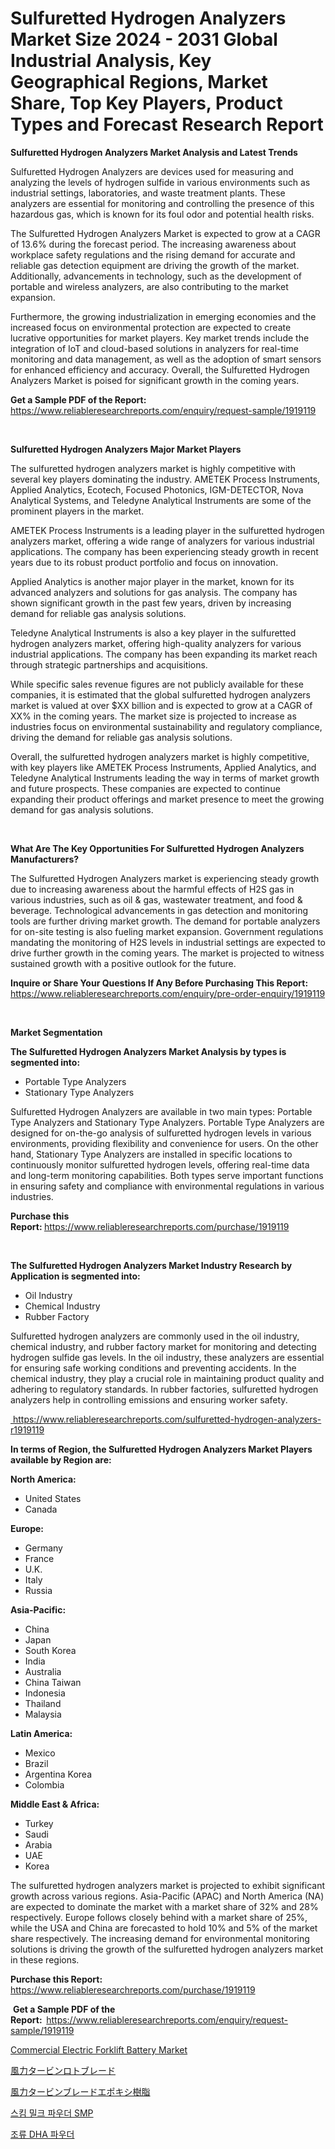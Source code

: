 <p><h1>Sulfuretted Hydrogen Analyzers Market Size 2024 - 2031 Global Industrial Analysis, Key Geographical Regions, Market Share, Top Key Players, Product Types and Forecast Research Report</h1></p><p><strong>Sulfuretted Hydrogen Analyzers Market Analysis and Latest Trends</strong></p>
<p><p>Sulfuretted Hydrogen Analyzers are devices used for measuring and analyzing the levels of hydrogen sulfide in various environments such as industrial settings, laboratories, and waste treatment plants. These analyzers are essential for monitoring and controlling the presence of this hazardous gas, which is known for its foul odor and potential health risks.</p><p>The Sulfuretted Hydrogen Analyzers Market is expected to grow at a CAGR of 13.6% during the forecast period. The increasing awareness about workplace safety regulations and the rising demand for accurate and reliable gas detection equipment are driving the growth of the market. Additionally, advancements in technology, such as the development of portable and wireless analyzers, are also contributing to the market expansion.</p><p>Furthermore, the growing industrialization in emerging economies and the increased focus on environmental protection are expected to create lucrative opportunities for market players. Key market trends include the integration of IoT and cloud-based solutions in analyzers for real-time monitoring and data management, as well as the adoption of smart sensors for enhanced efficiency and accuracy. Overall, the Sulfuretted Hydrogen Analyzers Market is poised for significant growth in the coming years.</p></p>
<p><strong>Get a Sample PDF of the Report:&nbsp;</strong> <a href="https://www.reliableresearchreports.com/enquiry/request-sample/1919119">https://www.reliableresearchreports.com/enquiry/request-sample/1919119</a></p>
<p>&nbsp;</p>
<p><strong>Sulfuretted Hydrogen Analyzers Major Market Players</strong></p>
<p><p>The sulfuretted hydrogen analyzers market is highly competitive with several key players dominating the industry. AMETEK Process Instruments, Applied Analytics, Ecotech, Focused Photonics, IGM-DETECTOR, Nova Analytical Systems, and Teledyne Analytical Instruments are some of the prominent players in the market.</p><p>AMETEK Process Instruments is a leading player in the sulfuretted hydrogen analyzers market, offering a wide range of analyzers for various industrial applications. The company has been experiencing steady growth in recent years due to its robust product portfolio and focus on innovation.</p><p>Applied Analytics is another major player in the market, known for its advanced analyzers and solutions for gas analysis. The company has shown significant growth in the past few years, driven by increasing demand for reliable gas analysis solutions.</p><p>Teledyne Analytical Instruments is also a key player in the sulfuretted hydrogen analyzers market, offering high-quality analyzers for various industrial applications. The company has been expanding its market reach through strategic partnerships and acquisitions.</p><p>While specific sales revenue figures are not publicly available for these companies, it is estimated that the global sulfuretted hydrogen analyzers market is valued at over $XX billion and is expected to grow at a CAGR of XX% in the coming years. The market size is projected to increase as industries focus on environmental sustainability and regulatory compliance, driving the demand for reliable gas analysis solutions.</p><p>Overall, the sulfuretted hydrogen analyzers market is highly competitive, with key players like AMETEK Process Instruments, Applied Analytics, and Teledyne Analytical Instruments leading the way in terms of market growth and future prospects. These companies are expected to continue expanding their product offerings and market presence to meet the growing demand for gas analysis solutions.</p></p>
<p>&nbsp;</p>
<p><strong>What Are The Key Opportunities For Sulfuretted Hydrogen Analyzers Manufacturers?</strong></p>
<p><p>The Sulfuretted Hydrogen Analyzers market is experiencing steady growth due to increasing awareness about the harmful effects of H2S gas in various industries, such as oil & gas, wastewater treatment, and food & beverage. Technological advancements in gas detection and monitoring tools are further driving market growth. The demand for portable analyzers for on-site testing is also fueling market expansion. Government regulations mandating the monitoring of H2S levels in industrial settings are expected to drive further growth in the coming years. The market is projected to witness sustained growth with a positive outlook for the future.</p></p>
<p><strong>Inquire or Share Your Questions If Any Before Purchasing This Report:</strong> <a href="https://www.reliableresearchreports.com/enquiry/pre-order-enquiry/1919119">https://www.reliableresearchreports.com/enquiry/pre-order-enquiry/1919119</a></p>
<p>&nbsp;</p>
<p><strong>Market Segmentation</strong></p>
<p><strong>The Sulfuretted Hydrogen Analyzers Market Analysis by types is segmented into:</strong></p>
<p><ul><li>Portable Type Analyzers</li><li>Stationary Type Analyzers</li></ul></p>
<p><p>Sulfuretted Hydrogen Analyzers are available in two main types: Portable Type Analyzers and Stationary Type Analyzers. Portable Type Analyzers are designed for on-the-go analysis of sulfuretted hydrogen levels in various environments, providing flexibility and convenience for users. On the other hand, Stationary Type Analyzers are installed in specific locations to continuously monitor sulfuretted hydrogen levels, offering real-time data and long-term monitoring capabilities. Both types serve important functions in ensuring safety and compliance with environmental regulations in various industries.</p></p>
<p><strong>Purchase this Report:&nbsp;</strong><a href="https://www.reliableresearchreports.com/purchase/1919119">https://www.reliableresearchreports.com/purchase/1919119</a></p>
<p>&nbsp;</p>
<p><strong>The Sulfuretted Hydrogen Analyzers Market Industry Research by Application is segmented into:</strong></p>
<p><ul><li>Oil Industry</li><li>Chemical Industry</li><li>Rubber Factory</li></ul></p>
<p><p>Sulfuretted hydrogen analyzers are commonly used in the oil industry, chemical industry, and rubber factory market for monitoring and detecting hydrogen sulfide gas levels. In the oil industry, these analyzers are essential for ensuring safe working conditions and preventing accidents. In the chemical industry, they play a crucial role in maintaining product quality and adhering to regulatory standards. In rubber factories, sulfuretted hydrogen analyzers help in controlling emissions and ensuring worker safety.</p></p>
<p><a href="https://www.reliableresearchreports.com/sulfuretted-hydrogen-analyzers-r1919119">&nbsp;https://www.reliableresearchreports.com/sulfuretted-hydrogen-analyzers-r1919119</a></p>
<p><strong>In terms of Region, the Sulfuretted Hydrogen Analyzers Market Players available by Region are:</strong></p>
<p>
    <p> <strong> North America: </strong>
        <ul>
            <li>United States</li>
            <li>Canada</li>
        </ul>
        </p> 
    <p> <strong> Europe: </strong>
        <ul>
            <li>Germany</li>
            <li>France</li>
            <li>U.K.</li>
            <li>Italy</li>
            <li>Russia</li>
        </ul>
        </p> 
    <p> <strong> Asia-Pacific: </strong>
        <ul>
            <li>China</li>
            <li>Japan</li>
            <li>South Korea</li>
            <li>India</li>
            <li>Australia</li>
            <li>China Taiwan</li>
            <li>Indonesia</li>
            <li>Thailand</li>
            <li>Malaysia</li>
        </ul>
        </p> 
    <p> <strong> Latin America: </strong>
        <ul>
            <li>Mexico</li>
            <li>Brazil</li>
            <li>Argentina Korea</li>
            <li>Colombia</li>
        </ul>
        </p> 
    <p> <strong> Middle East & Africa: </strong>
        <ul>
            <li>Turkey</li>
            <li>Saudi</li>
            <li>Arabia</li>
            <li>UAE</li>
            <li>Korea</li>
        </ul>
    </p>
    </p>
<p><p>The sulfuretted hydrogen analyzers market is projected to exhibit significant growth across various regions. Asia-Pacific (APAC) and North America (NA) are expected to dominate the market with a market share of 32% and 28% respectively. Europe follows closely behind with a market share of 25%, while the USA and China are forecasted to hold 10% and 5% of the market share respectively. The increasing demand for environmental monitoring solutions is driving the growth of the sulfuretted hydrogen analyzers market in these regions.</p></p>
<p><strong>Purchase this Report: </strong><a href="https://www.reliableresearchreports.com/purchase/1919119">https://www.reliableresearchreports.com/purchase/1919119</a></p>
<p>&nbsp;<strong>Get a Sample PDF of the Report:&nbsp;&nbsp;</strong><a href="https://www.reliableresearchreports.com/enquiry/request-sample/1919119">https://www.reliableresearchreports.com/enquiry/request-sample/1919119</a></p>
<p><strong></strong></p>
<p><p><a href="https://github.com/AlysaLedner2023/Market-Research-Report-List-1/blob/main/commercial-electric-forklift-battery-market.md">Commercial Electric Forklift Battery Market</a></p><p><a href="https://github.com/BoydYundt1/Market-Research-Report-List-1/blob/main/3381026115690.md">風力タービンロトブレード</a></p><p><a href="https://github.com/dathomson6534/Market-Research-Report-List-1/blob/main/9216932115689.md">風力タービンブレードエポキシ樹脂</a></p><p><a href="https://github.com/FelipeGrrady654556/Market-Research-Report-List-2/blob/main/3440833124948.md">스킴 밀크 파우더 SMP</a></p><p><a href="https://github.com/vss5505pa7z1p/Market-Research-Report-List-2/blob/main/6555044124947.md">조류 DHA 파우더</a></p></p>